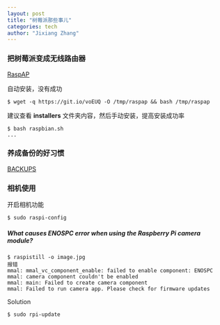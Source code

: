 ```yaml
---
layout: post
title: "树莓派那些事儿"
categories: tech
author: "Jixiang Zhang"
---
```


### 把树莓派变成无线路由器

[RaspAP](https://github.com/billz/raspap-webgui)

自动安装，没有成功

```shell
$ wget -q https://git.io/voEUQ -O /tmp/raspap && bash /tmp/raspap
```

建议查看 **installers** 文件夹内容，然后手动安装，提高安装成功率

```shell
$ bash raspbian.sh
...
```



### 养成备份的好习惯

[BACKUPS](https://www.raspberrypi.org/documentation/linux/filesystem/backup.md)



### 相机使用

开启相机功能

```shell
$ sudo raspi-config
```



##### What causes ENOSPC error when using the Raspberry Pi camera module?

```shell
$ raspistill -o image.jpg
报错
mmal: mmal_vc_component_enable: failed to enable component: ENOSPC
mmal: camera component couldn't be enabled
mmal: main: Failed to create camera component
mmal: Failed to run camera app. Please check for firmware updates
```

Solution

```shell
$ sudo rpi-update
```

